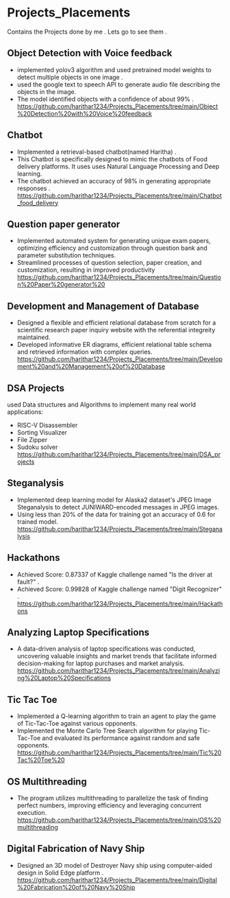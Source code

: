 # Projects_Placements
Contains the Projects done by me . Lets go to see them .

## Object Detection with Voice feedback
* implemented yolov3 algorithm and used pretrained model weights to detect multiple objects in one image .
* used the google text to speech API to generate audio file describing the objects in the image. 
* The model identified objects with a confidence of about 99% .
https://github.com/harithar1234/Projects_Placements/tree/main/Object%20Detection%20with%20Voice%20feedback

## Chatbot
* Implemented a retrieval-based chatbot(named Haritha) .
* This Chatbot is specifically designed to mimic the chatbots of Food delivery platforms. It uses uses Natural Language Processing and Deep learning.
* The chatbot achieved an accuracy of 98% in generating appropriate responses . 
https://github.com/harithar1234/Projects_Placements/tree/main/Chatbot_food_delivery

## Question paper generator
* Implemented automated system for generating unique exam papers, optimizing efficiency and customization through question bank and parameter substitution techniques.
* Streamlined processes of question selection, paper creation, and customization, resulting in improved productivity
 https://github.com/harithar1234/Projects_Placements/tree/main/Question%20Paper%20generator%20

## Development and Management of Database
* Designed a flexible and efficient relational database from scratch for a scientific research paper inquiry website with the referential integreity maintained. 
* Developed informative ER diagrams, efficient relational table schema and retrieved information with complex queries.
  https://github.com/harithar1234/Projects_Placements/tree/main/Development%20and%20Management%20of%20Database

## DSA Projects 
used Data structures and Algorithms to implement many real world applications:<br>
* RISC-V Disassembler
* Sorting Visualizer
* File Zipper
* Sudoku solver<br>
https://github.com/harithar1234/Projects_Placements/tree/main/DSA_projects

## Steganalysis 
* Implemented deep learning model for Alaska2 dataset's JPEG Image Steganalysis to detect JUNIWARD-encoded messages in JPEG images. 
* Using less than 20% of the data for training got an accuracy of 0.6 for trained model.<br>
https://github.com/harithar1234/Projects_Placements/tree/main/Steganalysis

## Hackathons
* Achieved Score: 0.87337 of  Kaggle challenge named "Is the driver at fault?" .
* Achieved Score: 0.99828 of  Kaggle challenge named "Digit Recognizer"  .<br>
https://github.com/harithar1234/Projects_Placements/tree/main/Hackathons

## Analyzing Laptop Specifications
* A data-driven analysis of laptop specifications was conducted, uncovering valuable insights and market trends that facilitate informed decision-making for laptop purchases and market analysis. <br>
https://github.com/harithar1234/Projects_Placements/tree/main/Analyzing%20Laptop%20Specifications

## Tic Tac Toe 
* Implemented a Q-learning algorithm to train an agent to play the game of Tic-Tac-Toe against various opponents.
* Implemented the Monte Carlo Tree Search algorithm for playing Tic-Tac-Toe and evaluated its performance against random and safe opponents.<br>
https://github.com/harithar1234/Projects_Placements/tree/main/Tic%20Tac%20Toe%20

## OS Multithreading 
* The program utilizes multithreading to parallelize the task of finding perfect numbers, improving efficiency and leveraging concurrent execution. <br>
https://github.com/harithar1234/Projects_Placements/tree/main/OS%20multithreading

## Digital Fabrication of Navy Ship
* Designed an 3D model of Destroyer Navy ship using computer-aided design in Solid Edge platform .<br>
https://github.com/harithar1234/Projects_Placements/tree/main/Digital%20Fabrication%20of%20Navy%20Ship
